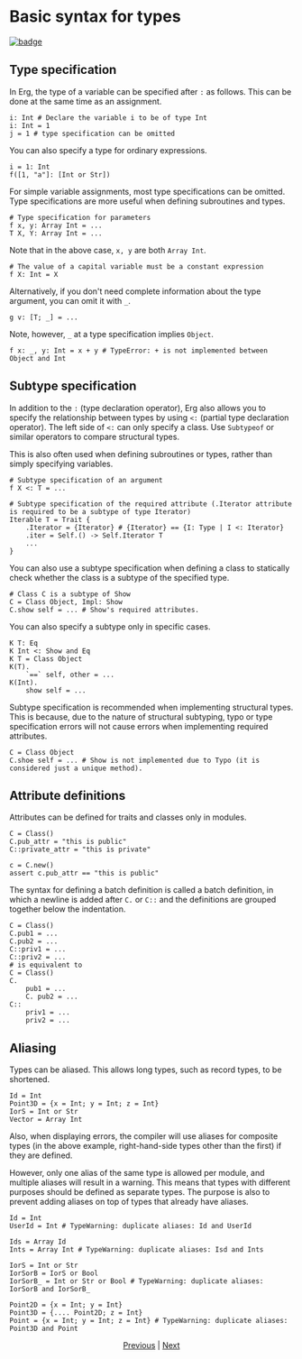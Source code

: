 # Basic syntax for types

[![badge](https://img.shields.io/endpoint.svg?url=https%3A%2F%2Fgezf7g7pd5.execute-api.ap-northeast-1.amazonaws.com%2Fdefault%2Fsource_up_to_date%3Fowner%3Derg-lang%26repos%3Derg%26ref%3Dmain%26path%3Ddoc/EN/syntax/type/02_basic.md%26commit_hash%3D7c27021e16bea953bdc4da8e0c60e2f3b1ad8571)](https://gezf7g7pd5.execute-api.ap-northeast-1.amazonaws.com/default/source_up_to_date?owner=erg-lang&repos=erg&ref=main&path=doc/EN/syntax/type/02_basic.md&commit_hash=7c27021e16bea953bdc4da8e0c60e2f3b1ad8571)

## Type specification

In Erg, the type of a variable can be specified after `:` as follows. This can be done at the same time as an assignment.

```erg
i: Int # Declare the variable i to be of type Int
i: Int = 1
j = 1 # type specification can be omitted
```

You can also specify a type for ordinary expressions.

```erg
i = 1: Int
f([1, "a"]: [Int or Str])
```

For simple variable assignments, most type specifications can be omitted.
Type specifications are more useful when defining subroutines and types.

```erg
# Type specification for parameters
f x, y: Array Int = ...
T X, Y: Array Int = ...
```

Note that in the above case, `x, y` are both `Array Int`.

```erg
# The value of a capital variable must be a constant expression
f X: Int = X
```

Alternatively, if you don't need complete information about the type argument, you can omit it with `_`.

```erg
g v: [T; _] = ...
```

Note, however, `_` at a type specification implies `Object`.

```erg
f x: _, y: Int = x + y # TypeError: + is not implemented between Object and Int
```

## Subtype specification

In addition to the `:` (type declaration operator), Erg also allows you to specify the relationship between types by using `<:` (partial type declaration operator).
The left side of `<:` can only specify a class. Use `Subtypeof` or similar operators to compare structural types.

This is also often used when defining subroutines or types, rather than simply specifying variables.

```erg
# Subtype specification of an argument
f X <: T = ...

# Subtype specification of the required attribute (.Iterator attribute is required to be a subtype of type Iterator)
Iterable T = Trait {
    .Iterator = {Iterator} # {Iterator} == {I: Type | I <: Iterator}
    .iter = Self.() -> Self.Iterator T
    ...
}
```

You can also use a subtype specification when defining a class to statically check whether the class is a subtype of the specified type.

```erg
# Class C is a subtype of Show
C = Class Object, Impl: Show
C.show self = ... # Show's required attributes.
```

You can also specify a subtype only in specific cases.

```erg
K T: Eq
K Int <: Show and Eq
K T = Class Object
K(T).
    `==` self, other = ...
K(Int).
    show self = ...
```

Subtype specification is recommended when implementing structural types.
This is because, due to the nature of structural subtyping, typo or type specification errors will not cause errors when implementing required attributes.

```erg
C = Class Object
C.shoe self = ... # Show is not implemented due to Typo (it is considered just a unique method).
```

## Attribute definitions

Attributes can be defined for traits and classes only in modules.

```erg
C = Class()
C.pub_attr = "this is public"
C::private_attr = "this is private"

c = C.new()
assert c.pub_attr == "this is public"
```

The syntax for defining a batch definition is called a batch definition, in which a newline is added after `C.` or `C::` and the definitions are grouped together below the indentation.

```erg
C = Class()
C.pub1 = ...
C.pub2 = ...
C::priv1 = ...
C::priv2 = ...
# is equivalent to
C = Class()
C.
    pub1 = ...
    C. pub2 = ...
C::
    priv1 = ...
    priv2 = ...
```

## Aliasing

Types can be aliased. This allows long types, such as record types, to be shortened.

```erg
Id = Int
Point3D = {x = Int; y = Int; z = Int}
IorS = Int or Str
Vector = Array Int
```

Also, when displaying errors, the compiler will use aliases for composite types (in the above example, right-hand-side types other than the first) if they are defined.

However, only one alias of the same type is allowed per module, and multiple aliases will result in a warning.
This means that types with different purposes should be defined as separate types.
The purpose is also to prevent adding aliases on top of types that already have aliases.

```erg
Id = Int
UserId = Int # TypeWarning: duplicate aliases: Id and UserId

Ids = Array Id
Ints = Array Int # TypeWarning: duplicate aliases: Isd and Ints

IorS = Int or Str
IorSorB = IorS or Bool
IorSorB_ = Int or Str or Bool # TypeWarning: duplicate aliases: IorSorB and IorSorB_

Point2D = {x = Int; y = Int}
Point3D = {.... Point2D; z = Int}
Point = {x = Int; y = Int; z = Int} # TypeWarning: duplicate aliases: Point3D and Point
```

<p align='center'>
    <a href='./01_type_system.md'>Previous</a> | <a href='./03_trait.md'>Next</a>
</p>
